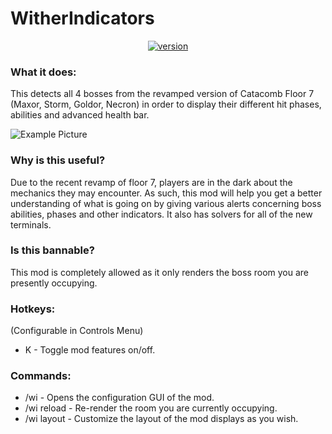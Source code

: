 # WitherIndicators

<p align="center">

  <a href="https://github.com/Quantlzr/WitherIndicators/releases/tag/v1.1.0" target="_blank">
    <img alt="version" src="https://cdn.discordapp.com/attachments/949457309883568218/951258598271504425/Screen_Shot_2022-03-09_at_6.18.30_PM.png" />
  </a>


</p>

### What it does:
This detects all 4 bosses from the revamped version of Catacomb Floor 7 (Maxor, Storm, Goldor, Necron) in order to display their different hit phases, abilities and advanced health bar.  

![Example Picture](https://media.discordapp.net/attachments/944084787503693824/948371537810051102/gui.png?width=900&height=506)

### Why is this useful?
Due to the recent revamp of floor 7, players are in the dark about the mechanics they may encounter. As such, this mod will help you get a better understanding of what is going on by giving various alerts concerning boss abilities, phases and other indicators. It also has solvers for all of the new terminals.

### Is this bannable?
This mod is completely allowed as it only renders the boss room you are presently occupying.


### Hotkeys:
(Configurable in Controls Menu)
 - K - Toggle mod features on/off.
 
### Commands:
 - /wi - Opens the configuration GUI of the mod.
 - /wi reload - Re-render the room you are currently occupying.
 - /wi layout - Customize the layout of the mod displays as you wish.
 
